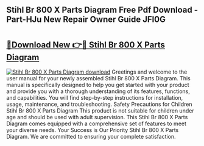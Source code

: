 ## Stihl Br 800 X Parts Diagram Free Pdf Download - Part-HJu New Repair Owner Guide JFl0G

# <h2><a href="http://dfm5bw.blite.top/?on=Stihl+Br+800+X+Parts+Diagram">🔗Download New 👉🔴 Stihl Br 800 X Parts Diagram</a></h2>

[![Stihl Br 800 X Parts Diagram download](https://i.imgur.com/lujVjoI.png)](http://dfm5bw.blite.top/?on=Stihl+Br+800+X+Parts+Diagram)
Greetings and welcome to the user manual for your newly assembled Stihl Br 800 X Parts Diagram. This manual is specifically designed to help you get started with your product and provide you with a thorough understanding of its features, functions, and capabilities. You will find step-by-step instructions for installation, usage, maintenance, and troubleshooting. Safety Precautions for Children Stihl Br 800 X Parts Diagram This product is not suitable for children under age and should be used with adult supervision. This Stihl Br 800 X Parts Diagram comes equipped with a comprehensive set of features to meet your diverse needs. Your Success is Our Priority Stihl Br 800 X Parts Diagram. We are committed to ensuring your complete satisfaction.
